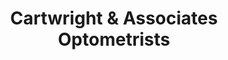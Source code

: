 ---
title: "Cartwright & Associates Optometrists"
url: /bendigo/cartwright-and-associates-optometrists/
shop: optician
---